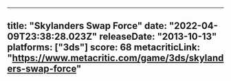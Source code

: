 
---
title: "Skylanders Swap Force"
date: "2022-04-09T23:38:28.023Z"
releaseDate: "2013-10-13"
platforms: ["3ds"]
score: 68
metacriticLink: "https://www.metacritic.com/game/3ds/skylanders-swap-force"
---
